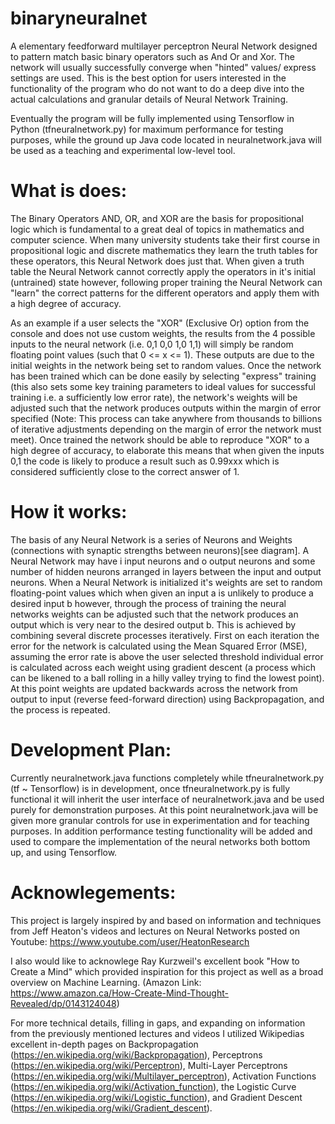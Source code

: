 # binaryneuralnet
 A elementary feedforward multilayer perceptron Neural Network designed to pattern match basic binary operators such as And Or and Xor. The network will usually successfully converge when "hinted" values/ express settings are used. This is the best option for users interested in the functionality of the program who do not want to do a deep dive into the actual calculations and granular details of Neural Network Training.
 
 Eventually the program will be fully implemented using Tensorflow in Python (tfneuralnetwork.py) for maximum performance for testing purposes, while the ground up Java code located in neuralnetwork.java will be used as a teaching and experimental low-level tool.

# What is does:
The Binary Operators AND, OR, and XOR are the basis for propositional logic which is fundamental to a great deal of topics in mathematics and computer science. When many university students take their first course in propositional logic and discrete mathematics they learn the truth tables for these operators, this Neural Network does just that. When given a truth table the Neural Network cannot correctly apply the operators in it's initial (untrained) state however, following proper training the Neural Network can "learn" the correct patterns for the different operators and apply them with a high degree of accuracy. 

As an example if a user selects the "XOR" (Exclusive Or) option from the console and does not use custom weights, the results from the 4 possible inputs to the neural network (i.e. 0,1 0,0 1,0 1,1) will simply be random floating point values (such that 0 <= x <= 1). These outputs are due to the initial weights in the network being set to random values. Once the network has been trained which can be done easily by selecting "express" training (this also sets some key training parameters to ideal values for successful training i.e. a sufficiently low error rate), the network's weights will be adjusted such that the network produces outputs within the margin of error specified (Note: This process can take anywhere from thousands to billions of iterative adjustments depending on the margin of error the network must meet). Once trained the network should be able to reproduce "XOR" to a high degree of accuracy, to elaborate this means that when given the inputs 0,1 the code is likely to produce a result such as 0.99xxx which is considered sufficiently close to the correct answer of 1. 

# How it works:
The basis of any Neural Network is a series of Neurons and Weights (connections with synaptic strengths between neurons)[see diagram]. A Neural Network may have i input neurons and o output neurons and some number of hidden neurons arranged in layers between the input and output neurons. When a Neural Network is initialized it's weights are set to random floating-point values which when given an input a is unlikely to produce a desired input b however, through the process of training the neural networks weights can be adjusted such that the network produces an output which is very near to the desired output b. This is achieved by combining several discrete processes iteratively. First on each iteration the error for the network is calculated using the Mean Squared Error (MSE), assuming the error rate is above the user selected threshold individual error is calculated across each weight using gradient descent (a process which can be likened to a ball rolling in a hilly valley trying to find the lowest point). At this point weights are updated backwards across the network from output to input (reverse feed-forward direction) using Backpropagation, and the process is repeated. 

# Development Plan:
Currently neuralnetwork.java functions completely while tfneuralnetwork.py (tf ~ Tensorflow) is in development, once tfneuralnetwork.py is fully functional it will inherit the user interface of neuralnetwork.java and be used purely for demonstration purposes. At this point neuralnetwork.java will be given more granular controls for use in experimentation and for teaching purposes. In addition performance testing functionality will be added and used to compare the implementation of the neural networks both bottom up, and using Tensorflow.

# Acknowlegements:
This project is largely inspired by and based on information and techniques from Jeff Heaton's videos and lectures on Neural Networks posted on Youtube: https://www.youtube.com/user/HeatonResearch

I also would like to acknowlege Ray Kurzweil's excellent book "How to Create a Mind" which provided inspiration for this project as well as a broad overview on Machine Learning. (Amazon Link: https://www.amazon.ca/How-Create-Mind-Thought-Revealed/dp/0143124048)

For more technical details, filling in gaps, and expanding on information from the previously mentioned lectures and videos I utilized Wikipedias excellent in-depth pages on Backpropagation (https://en.wikipedia.org/wiki/Backpropagation), Perceptrons (https://en.wikipedia.org/wiki/Perceptron), Multi-Layer Perceptrons (https://en.wikipedia.org/wiki/Multilayer_perceptron), Activation Functions (https://en.wikipedia.org/wiki/Activation_function), the Logistic Curve (https://en.wikipedia.org/wiki/Logistic_function), and Gradient Descent (https://en.wikipedia.org/wiki/Gradient_descent).
